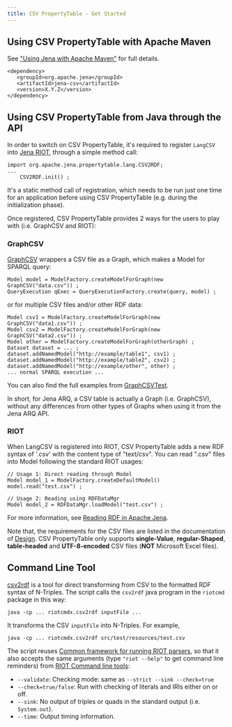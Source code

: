 ```yaml
---
title: CSV PropertyTable - Get Started
---
```


## Using CSV PropertyTable with Apache Maven

See ["Using Jena with Apache Maven"](/download/maven.html) for full details.

    <dependency>
       <groupId>org.apache.jena</groupId>
       <artifactId>jena-csv</artifactId>
       <version>X.Y.Z</version>
    </dependency>

## Using CSV PropertyTable from Java through the API

In order to switch on CSV PropertyTable, it's required to register `LangCSV` into [Jena RIOT](/documentation/io/), through a simple method call:

	import org.apache.jena.propertytable.lang.CSV2RDF;
	... 
        CSV2RDF.init() ;

It's a static method call of registration, which needs to be run just one time for an application before using CSV PropertyTable (e.g. during the initialization phase).

Once registered, CSV PropertyTable provides 2 ways for the users to play with (i.e. GraphCSV and RIOT):

### GraphCSV

[GraphCSV](https://github.com/apache/jena/tree/master/jena-csv/src/main/java/org/apache/jena/propertytable/graph/GraphCSV.java) wrappers a CSV file as a Graph, which makes a Model for SPARQL query:

    Model model = ModelFactory.createModelForGraph(new GraphCSV("data.csv")) ;
    QueryExecution qExec = QueryExecutionFactory.create(query, model) ;

or for multiple CSV files and/or other RDF data:
    
    Model csv1 = ModelFactory.createModelForGraph(new GraphCSV("data1.csv")) ;
    Model csv2 = ModelFactory.createModelForGraph(new GraphCSV("data2.csv")) ;
    Model other = ModelFactory.createModelForGraph(otherGraph) ;
    Dataset dataset = ... ;
    dataset.addNamedModel("http://example/table1", csv1) ;
    dataset.addNamedModel("http://example/table2", csv2) ;
    dataset.addNamedModel("http://example/other", other) ;
    ... normal SPARQL execution ...

You can also find the full examples from [GraphCSVTest](https://github.com/apache/jena/tree/master/jena-csv/src/test/java/org/apache/jena/propertytable/graph/GraphCSVTest.java).

In short, for Jena ARQ, a CSV table is actually a Graph (i.e. GraphCSV), without any differences from other types of Graphs when using it from the Jena ARQ API.

### RIOT

When LangCSV is registered into RIOT, CSV PropertyTable adds a new RDF syntax of '.csv' with the content type of "text/csv".
You can read ".csv" files into Model following the standard RIOT usages:

    // Usage 1: Direct reading through Model
    Model model_1 = ModelFactory.createDefaultModel()
    model.read("test.csv") ;
    
    // Usage 2: Reading using RDFDataMgr
    Model model_2 = RDFDataMgr.loadModel("test.csv") ;

For more information, see [Reading RDF in Apache Jena](/documentation/io/rdf-input.html).

Note that, the requirements for the CSV files are listed in the documentation of [Design](design.html). CSV PropertyTable only supports **single-Value**, **regular-Shaped**, **table-headed** and **UTF-8-encoded** CSV files (**NOT** Microsoft Excel files).

## Command Line Tool

[csv2rdf](https://github.com/apache/jena/tree/master/jena-csv/src/main/java/riotcmd/csv2rdf.java) is a tool for direct transforming from CSV to the formatted RDF syntax of N-Triples.
The script calls the `csv2rdf` java program in the `riotcmd` package in this way:

    java -cp ... riotcmdx.csv2rdf inputFile ...

It transforms the CSV `inputFile` into N-Triples. For example,

    java -cp ... riotcmdx.csv2rdf src/test/resources/test.csv

The script reuses [Common framework for running RIOT parsers](../io/index.html),
so that it also accepts the same arguments
(type `"riot --help"` to get command line reminders) from 
[RIOT Command line tools](/documentation/io/#command-line-tools):

-   `--validate`: Checking mode: same as `--strict --sink --check=true`
-   `--check=true/false`: Run with checking of literals and IRIs either on or off.
-   `--sink`: No output of triples or quads in the standard output (i.e. `System.out`).
-   `--time`: Output timing information.


